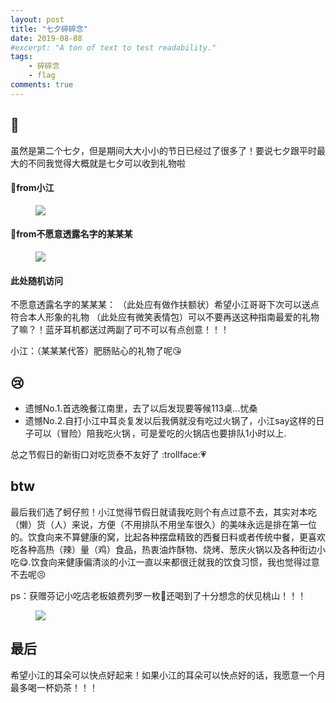 ```yaml
---
layout: post
title: "七夕碎碎念"
date: 2019-08-08
#excerpt: "A ton of text to test readability."
tags: 
    - 碎碎念
    - flag
comments: true
---
```


##   :gift_heart:

虽然是第二个七夕，但是期间大大小小的节日已经过了很多了！要说七夕跟平时最大的不同我觉得大概就是七夕可以收到礼物啦

####  :gift:from小江
<figure>
<a><img src="{{site.url}}/assets/img/liwu.jpg"></a>
</figure>

####  :gift:from不愿意透露名字的某某某
<figure>
<a><img src="{{site.url}}/assets/img/liwu2.jpg"></a>
</figure>
    
####  此处随机访问


不愿意透露名字的某某某：
（此处应有做作扶额状）希望小江哥哥下次可以送点符合本人形象的礼物
     （此处应有微笑表情包）可以不要再送这种指南最爱的礼物了嘛？！蓝牙耳机都送过两副了可不可以有点创意！！！
  
  
小江：（某某某代答）肥肠贴心的礼物了呢:kissing_heart:


##  :cry:
   * 遗憾No.1.首选晚餐江南里，去了以后发现要等候113桌...忧桑
   * 遗憾No.2.自打小江中耳炎复发以后我俩就没有吃过火锅了，小江say这样的日子可以（冒险）陪我吃火锅<img class="emoji" alt="blush" src="https://github.githubassets.com/images/icons/emoji/unicode/1f60a.png" width="2" height="2">，可是爱吃的火锅店也要排队1小时以上.
   
   总之节假日的新街口对吃货泰不友好了 :trollface::heartpulse:
##  btw 
  
  
   最后我们选了蚵仔煎！小江觉得节假日就请我吃则个有点过意不去，其实对本吃（懒）货（人）来说，方便（不用排队不用坐车很久）的美味永远是排在第一位的。饮食向来不算健康的窝，比起各种摆盘精致的西餐日料或者传统中餐，更喜欢吃各种高热（辣）量（鸡）食品，热衷油炸酥物、烧烤、葱庆火锅以及各种街边小吃:yum:.饮食向来健康偏清淡的小江一直以来都很迁就我的饮食习惯，我也觉得过意不去呢:persevere:


   ps：获赠芬记小吃店老板娘费列罗一枚:tada:还喝到了十分想念的伏见桃山！！！
<figure>
<a><img src="{{site.url}}/assets/img/chi.jpg"></a>
</figure>

##  最后
希望小江的耳朵可以快点好起来！如果小江的耳朵可以快点好的话，我愿意一个月最多喝一杯奶茶！！！

